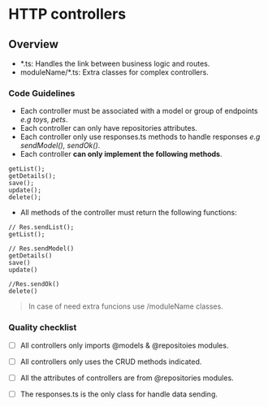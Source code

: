 # HTTP controllers

## Overview
  - *.ts: Handles the link between business logic and routes.
  - moduleName/*.ts: Extra classes for complex controllers.

### Code Guidelines

- Each controller must be associated with a model or group of endpoints *e.g toys, pets*.
- Each controller can only have repositories attributes.
- Each controller only use responses.ts methods to handle responses *e.g sendModel(), sendOk()*.
- Each controller **can only implement the following methods**.
```
getList();
getDetails();
save();
update();
delete();
```
- All methods of the controller must return the following functions:
```
// Res.sendList();
getList();

// Res.sendModel()
getDetails()
save()
update()

//Res.sendOk()
delete()
```


>In case of need extra funcions use /moduleName classes.


### Quality checklist

- [ ] All controllers only imports @models & @repositoies modules.
- [ ] All controllers only uses the CRUD methods indicated.
- [ ] All the attributes of controllers are from @repositories modules.
- [ ] The responses.ts is the only class for handle data sending.





